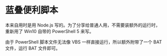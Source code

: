 # 蓝叠便利脚本
本来自用时是用 Node.js 写的。为了分享给普通人用，不需要装额外的运行时，重新用了 Win10 自带的 PowerShell 5 来写。

由于 PowerShell 脚本文件无法像 VBS 一样直接运行，所以额外附带了一个 BAT 文件，运行 BAT 文件即可。